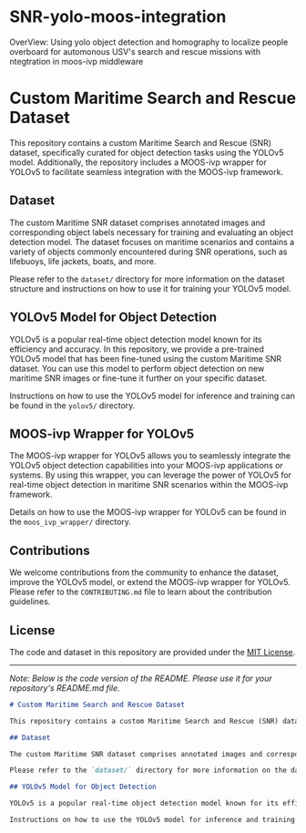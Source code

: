 # SNR-yolo-moos-integration
OverView: Using yolo object detection and homography to localize people overboard for automonous USV's search and rescue missions with ntegtration in moos-ivp middleware

# Custom Maritime Search and Rescue Dataset

This repository contains a custom Maritime Search and Rescue (SNR) dataset, specifically curated for object detection tasks using the YOLOv5 model. Additionally, the repository includes a MOOS-ivp wrapper for YOLOv5 to facilitate seamless integration with the MOOS-ivp framework.

## Dataset

The custom Maritime SNR dataset comprises annotated images and corresponding object labels necessary for training and evaluating an object detection model. The dataset focuses on maritime scenarios and contains a variety of objects commonly encountered during SNR operations, such as lifebuoys, life jackets, boats, and more.

Please refer to the `dataset/` directory for more information on the dataset structure and instructions on how to use it for training your YOLOv5 model.

## YOLOv5 Model for Object Detection

YOLOv5 is a popular real-time object detection model known for its efficiency and accuracy. In this repository, we provide a pre-trained YOLOv5 model that has been fine-tuned using the custom Maritime SNR dataset. You can use this model to perform object detection on new maritime SNR images or fine-tune it further on your specific dataset.

Instructions on how to use the YOLOv5 model for inference and training can be found in the `yolov5/` directory.

## MOOS-ivp Wrapper for YOLOv5

The MOOS-ivp wrapper for YOLOv5 allows you to seamlessly integrate the YOLOv5 object detection capabilities into your MOOS-ivp applications or systems. By using this wrapper, you can leverage the power of YOLOv5 for real-time object detection in maritime SNR scenarios within the MOOS-ivp framework.

Details on how to use the MOOS-ivp wrapper for YOLOv5 can be found in the `moos_ivp_wrapper/` directory.

## Contributions

We welcome contributions from the community to enhance the dataset, improve the YOLOv5 model, or extend the MOOS-ivp wrapper for YOLOv5. Please refer to the `CONTRIBUTING.md` file to learn about the contribution guidelines.

## License

The code and dataset in this repository are provided under the [MIT License](LICENSE).

---

*Note: Below is the code version of the README. Please use it for your repository's README.md file.*

```markdown
# Custom Maritime Search and Rescue Dataset

This repository contains a custom Maritime Search and Rescue (SNR) dataset, specifically curated for object detection tasks using the YOLOv5 model. Additionally, the repository includes a MOOS-ivp wrapper for YOLOv5 to facilitate seamless integration with the MOOS-ivp framework.

## Dataset

The custom Maritime SNR dataset comprises annotated images and corresponding object labels necessary for training and evaluating an object detection model. The dataset focuses on maritime scenarios and contains a variety of objects commonly encountered during SNR operations, such as lifebuoys, life jackets, boats, and more.

Please refer to the `dataset/` directory for more information on the dataset structure and instructions on how to use it for training your YOLOv5 model.

## YOLOv5 Model for Object Detection

YOLOv5 is a popular real-time object detection model known for its efficiency and accuracy. In this repository, we provide a pre-trained YOLOv5 model that has been fine-tuned using the custom Maritime SNR dataset. You can use this model to perform object detection on new maritime SNR images or fine-tune it further on your specific dataset.

Instructions on how to use the YOLOv5 model for inference and training can be


